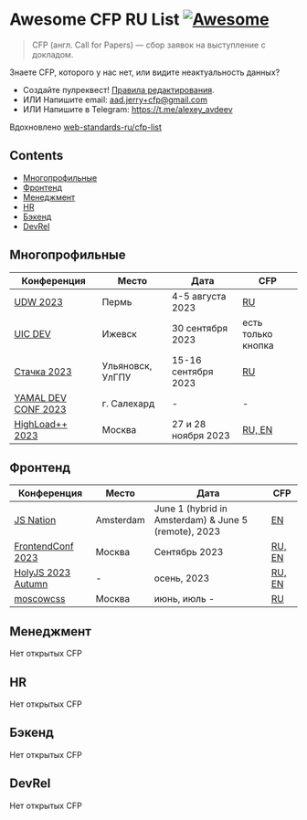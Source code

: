 # Awesome CFP RU List [![Awesome](https://awesome.re/badge.svg)](https://awesome.re)

> CFP (англ. Call for Papers) — сбор заявок на выступление с докладом.

Знаете CFP, которого у нас нет, или видите неактуальность данных?

- Создайте пулреквест! [Правила редактирования](CONTRIBUTING.md).
- ИЛИ Напишите email: aad.jerry+cfp@gmail.com
- ИЛИ Напишите в Telegram: https://t.me/alexey_avdeev

Вдохновлено [web-standards-ru/cfp-list](https://github.com/web-standards-ru/cfp-list)

## Contents

- [Многопрофильные](#многопрофильные)
- [Фронтенд](#фронтенд)
- [Менеджмент](#менеджмент)
- [HR](#hr)
- [Бэкенд](#бэкенд)
- [DevRel](#devrel)

## Многопрофильные

| Конференция                                        | Место            | Дата                | CFP                                                                                                       |
| -------------------------------------------------- | ---------------- | ------------------- | --------------------------------------------------------------------------------------------------------- |
| [UDW 2023](https://ural-digital-weekend.ru/)       | Пермь            | 4-5 августа 2023    | [RU](https://docs.google.com/forms/d/e/1FAIpQLSfbyqdJASMM5JEKoHA0ETWCg2yHYFPjIFwjR-laTTWuQZUxEg/viewform) |
| [UIC DEV](https://uic.dev/)                        | Ижевск           | 30 сентября 2023    | есть только кнопка                                                                                        |
| [Стачка 2023](https://nastachku.ru/)               | Ульяновск, УлГПУ | 15-16 сентября 2023 | [RU](https://nastachku.ru/lectures-new)                                                                   |
| [YAMAL DEV CONF 2023](https://yamal.dev/conf/2023) | г. Салехард      | -                   | -                                                                                                         |
| [HighLoad++ 2023](https://highload.ru/moscow/2023) | Москва           | 27 и 28 ноября 2023 | [RU, EN](https://conf.ontico.ru/lectures/propose?conference=hl2023-moscow)                                |

## Фронтенд

| Конференция                                              | Место     | Дата                                                 | CFP                                                                                                       |
| -------------------------------------------------------- | --------- | ---------------------------------------------------- | --------------------------------------------------------------------------------------------------------- |
| [JS Nation](https://jsnation.com/)                       | Amsterdam | June 1 (hybrid in Amsterdam) & June 5 (remote), 2023 | [EN](https://docs.google.com/forms/d/e/1FAIpQLSfVSzKBuAkUUCVf6cSA-Tuuo6MDNI4S7CB06vrnkzTdAZYQFA/viewform) |
| [FrontendConf 2023](https://frontendconf.ru/moscow/2023) | Москва    | Сентябрь 2023                                        | [RU, EN](https://conf.ontico.ru/lectures/propose?conference=fc2023-moscow)                                |
| [HolyJS 2023 Autumn](https://holyjs.ru/)                 | -         | осень, 2023                                          | [RU, EN](https://holyjs.ru/callforpapers/)                                                                |
| [moscowcss](https://vk.com/css_moscow)                   | Москва    | июнь, июль -                                         | [RU](https://clc.to/moscowcss_cfp)                                                                        |

## Менеджмент

Нет открытых CFP

## HR

Нет открытых CFP

## Бэкенд

Нет открытых CFP

## DevRel

Нет открытых CFP
